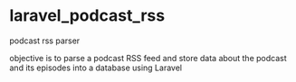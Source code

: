 # laravel_podcast_rss
podcast rss parser

objective is to parse a podcast RSS feed and store data about the podcast and its episodes into a database using Laravel

